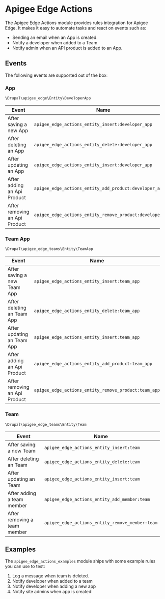 # Apigee Edge Actions

The Apigee Edge Actions module provides rules integration for Apigee Edge. It makes it easy to automate tasks and react on events such as:

  * Sending an email when an App is created.
  * Notify a developer when added to a Team.
  * Notify admin when an API product is added to an App.

## Events

The following events are supported out of the box:

### App
`\Drupal\apigee_edge\Entity\DeveloperApp`

| Event | Name  |
|---|---|
| After saving a new App  | `apigee_edge_actions_entity_insert:developer_app`  |
| After deleting an App   | `apigee_edge_actions_entity_delete:developer_app`  |
| After updating an App   | `apigee_edge_actions_entity_insert:developer_app`  |
| After adding an Api Product   | `apigee_edge_actions_entity_add_product:developer_app`  |
| After removing an Api Product   | `apigee_edge_actions_entity_remove_product:developer_app`  |

### Team App
`\Drupal\apigee_edge_teams\Entity\TeamApp`

| Event | Name  |
|---|---|
| After saving a new Team App  | `apigee_edge_actions_entity_insert:team_app`  |
| After deleting an Team App   | `apigee_edge_actions_entity_delete:team_app`  |
| After updating an Team App   | `apigee_edge_actions_entity_insert:team_app`  |
| After adding an Api Product   | `apigee_edge_actions_entity_add_product:team_app`  |
| After removing an Api Product   | `apigee_edge_actions_entity_remove_product:team_app`  |

### Team
`\Drupal\apigee_edge_teams\Entity\Team`

| Event | Name  |
|---|---|
| After saving a new Team  | `apigee_edge_actions_entity_insert:team`  |
| After deleting an Team   | `apigee_edge_actions_entity_delete:team`  |
| After updating an Team   | `apigee_edge_actions_entity_insert:team`  |
| After adding a team member | `apigee_edge_actions_entity_add_member:team`  |
| After removing a team member | `apigee_edge_actions_entity_remove_member:team`  |

## Examples

The `apigee_edge_actions_examples` module ships with some example rules you can use to test:

1. Log a message when team is deleted.
2. Notify developer when added to a team
3. Notify developer when adding a new app
4. Notify site admins when app is created

